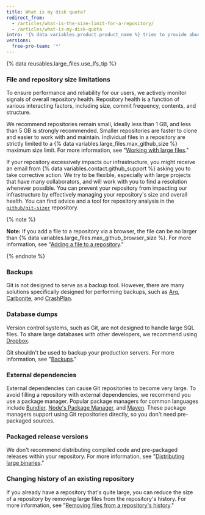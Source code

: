 ```yaml
---
title: What is my disk quota?
redirect_from:
  - /articles/what-is-the-size-limit-for-a-repository/
  - /articles/what-is-my-disk-quota
intro: '{% data variables.product.product_name %} tries to provide abundant storage for all Git repositories, although there are hard limits for file and repository sizes.'
versions:
  free-pro-team: '*'
---
```


{% data reusables.large_files.use_lfs_tip %}

### File and repository size limitations

To ensure performance and reliability for our users, we actively monitor signals of overall repository health. Repository health is a function of various interacting factors, including size, commit frequency, contents, and structure.

We recommend repositories remain small, ideally less than 1 GB, and less than 5 GB is strongly recommended. Smaller repositories are faster to clone and easier to work with and maintain. Individual files in a repository are strictly limited to a {% data variables.large_files.max_github_size %} maximum size limit. For more information, see "[Working with large files](/github/managing-large-files/working-with-large-files)."

If your repository excessively impacts our infrastructure, you might receive an email from {% data variables.contact.github_support %} asking you to take corrective action. We try to be flexible, especially with large projects that have many collaborators, and will work with you to find a resolution whenever possible. You can prevent your repository from impacting our infrastructure by effectively managing your repository's size and overall health. You can find advice and a tool for repository analysis in the [`github/git-sizer`](https://github.com/github/git-sizer) repository.

{% note %}

**Note:** If you add a file to a repository via a browser, the file can be no larger than {% data variables.large_files.max_github_browser_size %}. For more information, see "[Adding a file to a repository](/github/managing-files-in-a-repository/adding-a-file-to-a-repository)."

{% endnote %}

### Backups

Git is not designed to serve as a backup tool. However, there are many solutions specifically designed for performing backups, such as [Arq](https://www.arqbackup.com/), [Carbonite](http://www.carbonite.com/), and [CrashPlan](https://www.crashplan.com/en-us/).

### Database dumps

Version control systems, such as Git, are not designed to handle large SQL files. To share large databases with other developers, we recommend using [Dropbox](https://www.dropbox.com/).

Git shouldn't be used to backup your production servers. For more information, see "[Backups](/github/managing-large-files/what-is-my-disk-quota#backups)."

### External dependencies

External dependencies can cause Git repositories to become very large. To avoid filling a repository with external dependencies, we recommend you use a package manager. Popular package managers for common languages include [Bundler](http://bundler.io/), [Node's Package Manager](http://npmjs.org/), and [Maven](http://maven.apache.org/). These package managers support using Git repositories directly, so you don't need pre-packaged sources.

### Packaged release versions

We don't recommend distributing compiled code and pre-packaged releases within your repository. For more information, see "[Distributing large binaries](/github/managing-large-files/distributing-large-binaries)."

### Changing history of an existing repository

If you already have a repository that's quite large, you can reduce the size of a repository by removing large files from the repository's history. For more information, see "[Removing files from a repository's history](/github/managing-large-files/removing-files-from-a-repositorys-history)."
